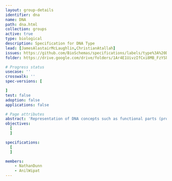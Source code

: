 ```yaml
---
layout: group-details
identifier: dna
name: DNA
path: dna.html
collection: groups
active: true
type: biological
description: Specification for DNA Type
lead: [JamesAlastairMcLaughlin,ChristianAtallah]
issues: https://github.com/BioSchemas/specifications/labels/type%3A%20DNA
folder: https://drive.google.com/drive/folders/1Ar4E1UivzIfCxi8MB_FzYSkEO_EUbe8e

# Progress status
usecase: ''
crosswalk: ''
spec-versions: [

]
test: false
adoption: false
applications: false

# Page attributes
abstract: 'Representation of DNA concepts such as functional parts (promoters, RBS, terminators, etc), genomic features, and structure (chromosomes, plasmids, etc.)'
objectives:
  [
  ]

specifications:
  [
  ]

members:
    - NathanDunn
    - AnilWipat
---
```





